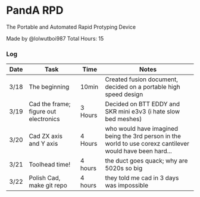 # PandA RPD 
The Portable and Automated Rapid Protyping Device

Made by @lolwutboi987
Total Hours: 15


### Log

| Date  | Task                     | Time      | Notes                                                                           |
| ----- | ------------------------ | --------- | ------------------------------------------------------------------------------- |
| 3/18  |The beginning             | 10min     |Created fusion document, decided on a portable high speed design|
|3/19   |Cad the frame; figure out electronics| 3 Hours   | Decided on BTT EDDY and SKR mini e3v3 (i hate slow bed meshes)|  
|3/20   |Cad ZX axis and Y axis|4 Hours| who would have imagined being the 3rd person in the world to use corexz cantilever would have been hard...|
|3/21 |Toolhead time!|4 hours|the duct goes quack; why are 5020s so big|
|3/22|Polish Cad, make git repo|4 hours| they told me cad in 3 days was impossible|


